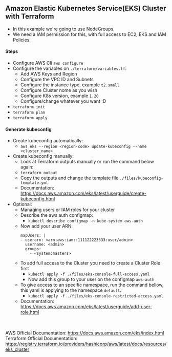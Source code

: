 ## Amazon Elastic Kubernetes Service(EKS) Cluster with Terraform 

- In this example we're going to use NodeGroups.
- We need a IAM permission for this, with full access to EC2, EKS and IAM Policies.

#### Steps

- Configure AWS Cli `aws configure`
- Configure the variables on `./terraform/variables.tf`:
  - Add AWS Keys and Region
  - Configure the VPC ID and Subnets
  - Configure the instance type, example `t2.small`
  - Configure Cluster nome as you wish
  - Configure K8s version, example `1.20`
  - Configure/change whatever you want :D
- `terraform init`
- `terraform plan`
- `terraform apply`

#### Generate kubeconfig

- Create kubeconfig automatically:
  - `aws eks --region <region-code> update-kubeconfig --name <cluster_name>`
- Create kubeconfig manually:
  - Look at Terraform outputs manually or run the command below again:
  - `terraform output`
  - Copy the outputs and change the template file `./files/kubeconfig-template.yml`
  - Documentation: <https://docs.aws.amazon.com/eks/latest/userguide/create-kubeconfig.html>
- Optional:
  - Managing users or IAM roles for your cluster
  - Describe the aws auth configmap:
    - `kubectl describe configmap -n kube-system aws-auth`
  - Now add your user ARN:
    ```
    mapUsers: |
    - userarn: <arn:aws:iam::111122223333:user/admin>
      username: <admin>
      groups:
        - <system:masters>
    ```
  - To add full access to the Cluster you need to create a Cluster Role first
    - `kubectl apply -f ./files/eks-console-full-access.yaml`
    - Now add this group to your user on the configmap `aws-auth`
  - To give access to an specific namespace, run the command bellow, this yaml is applying to the namespace `default`.
    - `kubectl apply -f ./files/eks-console-restricted-access.yaml` 
  - Documentation: <https://docs.aws.amazon.com/eks/latest/userguide/add-user-role.html>

\
\
AWS Official Documentation: <https://docs.aws.amazon.com/eks/index.html>
\
Terraform Official Documentation: <https://registry.terraform.io/providers/hashicorp/aws/latest/docs/resources/eks_cluster>